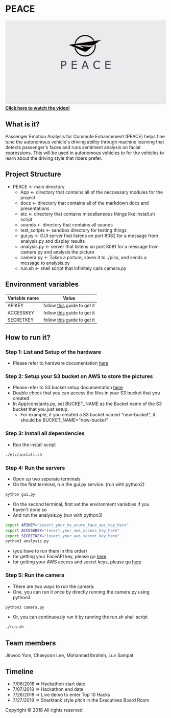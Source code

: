 
# PEACE
[![PEACE LOGO](docs/PEACE.png)](https://youtu.be/Ej8GHj4GGv0)
[**Click here to watch the video!**](https://youtu.be/Ej8GHj4GGv0)

## What is it?
Passenger Emotion Analysis for Commute Enhancement (PEACE) helps fine tune the autonomous vehicle's driving ability through machine learning that detects passenger's faces and runs sentiment analysis on facial expressions. This will be used in autonomous vehicles to for the vehicles to learn about the driving style that riders prefer.


## Project Structure
- PEACE <- main directory
    - App <- directory that contains all of the neccessary modules for the project
    - docs <- directory that contains all of the markdown docs and presentations
    - etc <- directory that contains miscellaneous things like install.sh script
    - sounds <- directory that contains all sounds
    - test_scripts <- sandbox directory for testing things
    - gui.py <- GUI server that listens on port 8082 for a message from analysis.py and display results
    - analysis.py <- server that listens on port 8081 for a message from camera.py and analysis the picture
    - camera.py <- Takes a picture, saves it to ./pics, and sends a message to analysis.py
    - run.sh <- shell script that infinitely calls camera.py

## Environment variables
Variable name | Value
--- | ---
APIKEY | follow [this](https://bit.ly/2Dve8gy) guide to get it
ACCESSKEY | follow [this](https://bit.ly/2NLWzu6) guide to get it
SECRETKEY | follow [this](https://bit.ly/2NLWzu6) guide to get it

## How to run it?

### Step 1: List and Setup of the hardware
- Please refer to hardware documentation [here](docs/hardware.md)

### Step 2: Setup your S3 bucket on AWS to store the pictures
- Please refer to S3 bucket setup documentation [here](https://docs.aws.amazon.com/AmazonS3/latest/gsg/CreatingABucket.html)
- Double check that you can access the files in your S3 bucket that you created
- In App/constants.py, set BUCKET_NAME as the Bucket name of the S3 bucket that you just setup.
    - For example, if you created a S3 bucket named "new-bucket", it should be BUCKET_NAME="new-bucket"

### Step 3: Install all dependencies
- Run the install script
```bash
./etc/install.sh
```

### Step 4: Run the servers
- Open up two seperate terminals
- On the first terminal, run the gui.py service. (run with python2)
```bash
python gui.py
```
- On the second terminal, first set the environment variables if you haven't done so
- And run the analysis.py (run with python3)
```bash
export APIKEY="insert_your_ms_azure_face_api_key_here"
export ACCESSKEY="insert_your_aws_access_key_here"
export SECRETKEY="insert_your_aws_secret_key_here"
python3 analysis.py
```
- (you have to run them in this order)
- for getting your FaceAPI key, please go [here](https://azure.microsoft.com/en-us/services/cognitive-services/face/)
- for getting your AWS access and secret keys, please go [here](https://help.bittitan.com/hc/en-us/articles/115008255268-How-do-I-find-my-AWS-Access-Key-and-Secret-Access-Key-)

### Step 5: Run the camera
- There are two ways to run the camera:
- One, you can run it once by directly running the camera.py using python3
```bash
python3 camera.py
```
- Or, you can continuously run it by running the run.sh shell script
```bash
./run.sh
```

## Team members 
Jinwoo Yom, Chaeyoon Lee, Mohannad Ibrahim, Luv Sampat

## Timeline
- 7/06/2018 => Hackathon start date
- 7/07/2018 => Hackathon end date
- 7/26/2018 => Live demo to enter Top 10 Hacks
- 7/27/2018 => Sharktank style pitch in the Executives Board Room

Copyright &copy; 2018 All rights reserved
